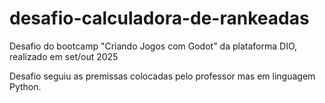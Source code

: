 # desafio-calculadora-de-rankeadas
Desafio do bootcamp "Criando Jogos com Godot" da plataforma DIO, realizado em set/out 2025 

Desafio seguiu as premissas colocadas pelo professor mas em linguagem Python.
